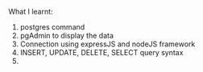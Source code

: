 What I learnt:
1) postgres command
2) pgAdmin to display the data
3) Connection using expressJS and nodeJS framework
4) INSERT, UPDATE, DELETE, SELECT query syntax
5)  
